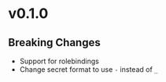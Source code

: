 # v0.1.0

## Breaking Changes
- Support for rolebindings
- Change secret format to use `-` instead of `_`